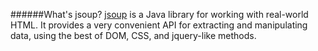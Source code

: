 ######What's jsoup?
[jsoup](https://jsoup.org/)  is a Java library for working with real-world HTML. It provides a very convenient API for extracting and manipulating data, using the best of DOM, CSS, and jquery-like methods.